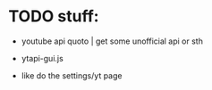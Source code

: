 # TODO stuff:

 - youtube api quoto | get some unofficial api or sth
 - ytapi-gui.js

 - like do the settings/yt page